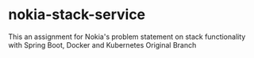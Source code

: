 # nokia-stack-service
This an assignment for Nokia's problem statement on stack functionality with Spring Boot, Docker and Kubernetes
Original Branch
